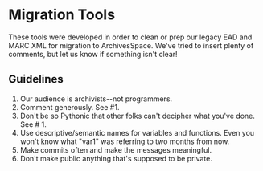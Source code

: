 Migration Tools
===============

These tools were developed in order to clean or prep our legacy EAD and MARC XML for migration to ArchivesSpace. We've tried to insert plenty of comments, but let us know if something isn't clear!

Guidelines
----------

  1. Our audience is archivists--not programmers. 
  2. Comment generously. See #1.
  3. Don't be so Pythonic that other folks can't decipher what you've done. See # 1.
  4. Use descriptive/semantic names for variables and functions. Even you won't know what "var1" was referring to two months from now.
  5. Make commits often and make the messages meaningful.
  6. Don't make public anything that's supposed to be private.
